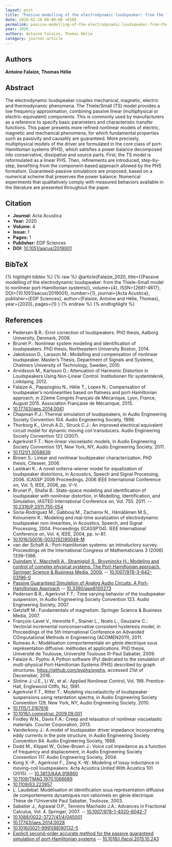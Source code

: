 ```yaml
---
layout: post
title: "Passive modelling of the electrodynamic loudspeaker: from the Thiele–Small model to nonlinear port-Hamiltonian systems"
date: 2020-02-28 00:00:00 +0100
permalink: passive-modelling-of-the-electrodynamic-loudspeaker-from-the-thiele-small-model-to-nonlinear-port-hamiltonian-systems
year: 2020
authors: Antoine Falaize, Thomas Hélie
category: journal-article
---
```

 
## Authors
**Antoine Falaize, Thomas Hélie**
 
## Abstract
The electrodynamic loudspeaker couples mechanical, magnetic, electric and thermodynamic phenomena. The Thiele/Small (TS) model provides a low frequency approximation, combining passive linear (multiphysical or electric-equivalent) components. This is commonly used by manufacturers as a reference to specify basic parameters and characteristic transfer functions. This paper presents more refined nonlinear models of electric, magnetic and mechanical phenomena, for which fundamental properties such as passivity and causality are guaranteed. More precisely, multiphysical models of the driver are formulated in the core class of port-Hamiltonian systems (PHS), which satisfies a power balance decomposed into conservative, dissipative and source parts. First, the TS model is reformulated as a linear PHS. Then, refinements are introduced, step-by-step, benefiting from the component-based approach allowed by the PHS formalism. Guaranteed-passive simulations are proposed, based on a numerical scheme that preserves the power balance. Numerical experiments that qualitatively comply with measured behaviors available in the literature are presented throughout the paper.
 
## Citation
- **Journal:** Acta Acustica
- **Year:** 2020
- **Volume:** 4
- **Issue:** 1
- **Pages:** 1
- **Publisher:** EDP Sciences
- **DOI:** [10.1051/aacus/2019001](https://doi.org/10.1051/aacus/2019001)
 
## BibTeX
{% highlight bibtex %}
{% raw %}
@article{Falaize_2020,
  title={{Passive modelling of the electrodynamic loudspeaker: from the Thiele–Small model to nonlinear port-Hamiltonian systems}},
  volume={4},
  ISSN={2681-4617},
  DOI={10.1051/aacus/2019001},
  number={1},
  journal={Acta Acustica},
  publisher={EDP Sciences},
  author={Falaize, Antoine and Hélie, Thomas},
  year={2020},
  pages={1}
}
{% endraw %}
{% endhighlight %}
 
## References
- Pedersen B.R.: Error correction of loudspeakers. PhD thesis, Aalborg University, Denmark, 2008.
- Brunet P.: Nonlinear system modeling and identification of loudspeakers. PhD thesis, Northeastern University Boston, 2014.
- Jakobsson D., Larsson M.: Modelling and compensation of nonlinear loudspeaker. Master’s Thesis, Department of Signals and Systems, Chalmers University of Technology, Sweden, 2010.
- Arvidsson M., Karlsson D.: Attenuation of Harmonic Distortion in Loudspeakers Using Non-Linear Control. Institutionen för systemteknik, Linköping, 2012.
- Falaize A., Papazoglou N., Hélie T., Lopes N.: Compensation of loudspeaker’s nonlinearities based on flatness and port-Hamiltonian approach, in 22ème Congrès Français de Mécanique, Lyon, France, August 2015. Association Française de Mécanique, 2015.
- [10.17743/jaes.2014.0041](https://doi.org/10.17743/jaes.2014.0041)
- Chapman P.J.: Thermal simulation of loudspeakers, in Audio Engineering Society Convention 104. Audio Engineering Society, 1998.
- Thorborg K., Unruh A.D., Struck C.J.: An improved electrical equivalent circuit model for dynamic moving coil transducers. Audio Engineering Society Convention 122 (2007).
- Agerkvist F.T.: Non-linear viscoelastic models, in Audio Engineering Society Convention 131, New York, NY, Audio Engineering Society. 2011.
- [10.1121/1.3058639](https://doi.org/10.1121/1.3058639)
- Brown S.: Linear and nonlinear loudspeaker characterization. PhD thesis, Citeseer, 2006.
- Lashkari K.: A novel volterra-wiener model for equalization of loudspeaker distortions, in Acoustics, Speech and Signal Processing, 2006. ICASSP 2006 Proceedings. 2006 IEEE International Conference on, Vol. 5, IEEE, 2006, pp. V–V.
- Brunet P., Shafai B.: State-space modeling and identification of loudspeaker with nonlinear distortion, in Modelling, Identification, and Simulation, IASTED International Conference on, Vol. 755. 2011. -- [10.2316/P.2011.755-054](https://doi.org/10.2316/P.2011.755-054)
- Soria-Rodríguez M., Gabbouj M., Zacharov N., Hämäläinen M.S., Koivuniemi K.: Modeling and real-time auralization of electrodynamic loudspeaker non-linearities, in Acoustics, Speech, and Signal Processing, 2004. Proceedings (ICASSP’04). IEEE International Conference on, Vol. 4, IEEE, 2004, pp. iv–81.
- [10.1016/S0016-0032(92)90049-M](https://doi.org/10.1016/S0016-0032(92)90049-M)
- van der Schaft A.: Port-Hamiltonian systems: an introductory survey. Proceedings oh the International Congress of Mathematicians
					3 (2006) 1339–1366.
- [Duindam V., Macchelli A., Stramigioli S., Bruyninckx H.: Modeling and control of complex physical systems: The Port-Hamiltonian approach. Springer Science & Business Media, 2009.](modeling-and-control-of-complex-physical-systems) -- [10.1007/978-3-642-03196-0](https://doi.org/10.1007/978-3-642-03196-0)
- [Passive Guaranteed Simulation of Analog Audio Circuits: A Port-Hamiltonian Approach](passive-guaranteed-simulation-of-analog-audio-circuits-a-port-hamiltonian-approach) -- [10.3390/app6100273](https://doi.org/10.3390/app6100273)
- Pedersen B.R., Agerkvist F.T.: Time varying behavior of the loudspeaker suspension, in Audio Engineering Society Convention 123. Audio Engineering Society, 2007.
- Getzlaff M.: Fundamentals of magnetism. Springer Science & Business Media, 2007.
- François-Lavet V., Henrotte F., Stainer L., Noels L., Geuzaine C.: Vectorial incremental nonconservative consistent hysteresis model, in Proceedings of the 5th International Conference on Advanded COmputational Methods in Engineering (ACOMEN2011), 2011.
- Rumeau A.: Modélisation comportementale en génie électrique sous représentation diffusive: méthodes et applications. PhD thesis, Université de Toulouse, Université Toulouse III-Paul Sabatier, 2009.
- Falaize A.: Pyphs: A Python software (Py) dedicated to the simulation of multi-physical Port-Hamiltonian Systems (PHS) described by graph structures. 
						https://github.com/pyphs/pyphs, accessed 21st of Decemeber, 2016.
- Slotine J.-J.E., Li W., et al.: Applied Nonlinear Control, Vol. 199. Prentice-Hall, Englewood Cliffs, NJ, 1991.
- Agerkvist F.T., Ritter T.: Modeling viscoelasticity of loudspeaker suspensions using retardation spectra, in Audio Engineering Society Convention 129, New York, NY, Audio Engineering Society. 2010.
- [10.1115/1.3167616](https://doi.org/10.1115/1.3167616)
- [10.1016/j.compstruc.2009.09.001](https://doi.org/10.1016/j.compstruc.2009.09.001)
- Findley W.N., Davis F.A.: Creep and relaxation of nonlinear viscoelastic materials. Courier Corporation, 2013.
- Vanderkooy J.: A model of loudspeaker driver impedance incorporating eddy currents in the pole structure, in Audio Engineering Society Convention 84. Audio Engineering Society, 1988.
- Dodd M., Klippel W., Oclee-Brown J.: Voice coil impedance as a function of frequency and displacement, in Audio Engineering Society Convention 117. Audio Engineering Society, 2004.
- Kong X.-P., Agerkvist F., Zeng X.-W.: Modeling of lossy inductance in moving-coil loudspeakers. Acta Acustica United With Acustica 101 (2015). -- [10.3813/AAA.918860](https://doi.org/10.3813/AAA.918860)
- [10.1109/TMAG.1970.1066689](https://doi.org/10.1109/TMAG.1970.1066689)
- [10.1109/63.223957](https://doi.org/10.1109/63.223957)
- L. Laudebat: Modélisation et identification sous représentation diffusive de comportements dynamiques non rationnels en génie électrique. Thèse de l’Université Paul Sabatier, Toulouse, 2003.
- Sabatier J., Agrawal O.P., Tenreiro Machado J.A.: Advances in Fractional Calculus, Vol. 4. Springer, 2007. -- [10.1007/978-1-4020-6042-7](https://doi.org/10.1007/978-1-4020-6042-7)
- [10.1088/0022-3727/41/4/045001](https://doi.org/10.1088/0022-3727/41/4/045001)
- [10.17743/jaes.2014.0028](https://doi.org/10.17743/jaes.2014.0028)
- [10.1016/0021-9991(88)90132-5](https://doi.org/10.1016/0021-9991(88)90132-5)
- [Explicit second-order accurate method for the passive guaranteed simulation of port-Hamiltonian systems](explicit-second-order-accurate-method-for-the-passive-guaranteed-simulation-of-port-hamiltonian-systems) -- [10.1016/j.ifacol.2015.10.243](https://doi.org/10.1016/j.ifacol.2015.10.243)

